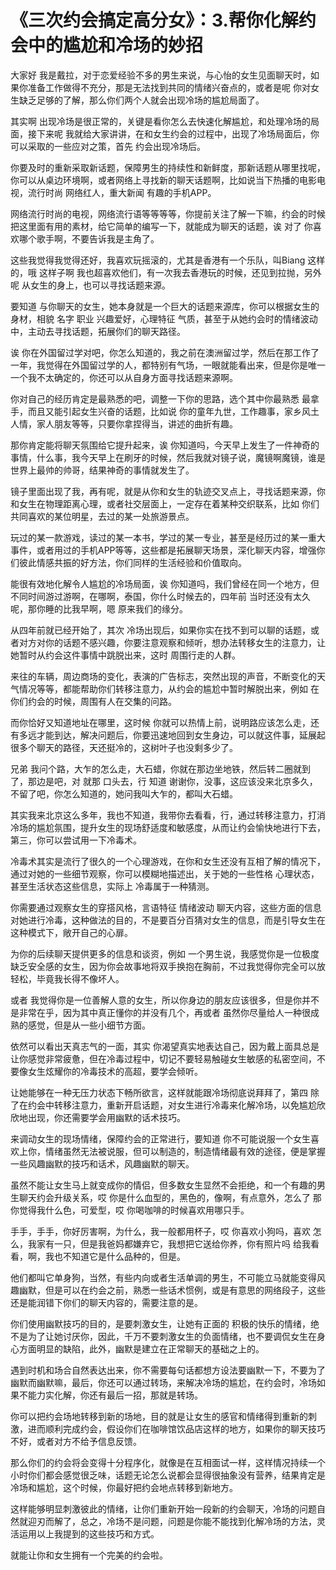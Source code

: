 # 《三次约会搞定高分女》：3.帮你化解约会中的尴尬和冷场的妙招

大家好 我是戴拉，对于恋爱经验不多的男生来说，与心怡的女生见面聊天时，如果你准备工作做得不充分，那是无法找到共同的情绪兴奋点的，或者是呢 你对女生缺乏足够的了解，那么你们两个人就会出现冷场的尴尬局面了。

其实啊 出现冷场是很正常的，关键是看你怎么去快速化解尴尬，和处理冷场的局面，接下来呢 我就给大家讲讲，在和女生约会的过程中，出现了冷场局面后，你可以采取的一些应对之策，首先 约会出现冷场后。

你要及时的重新采取新话题，保障男生的持续性和新鲜度，那新话题从哪里找呢，你可以从桌边环境啊，或者网络上寻找新的聊天话题啊，比如说当下热播的电影电视，流行时尚 网络红人，重大新闻 有趣的手机APP。

网络流行时尚的电视，网络流行语等等等等，你提前关注了解一下嘛，约会的时候 把这里面有用的素材，给它简单的编写一下，就能成为聊天的话题，诶 对了 你喜欢哪个歌手啊，不要告诉我是主角了。

这些我觉得我觉得还好，我喜欢玩摇滚的，尤其是香港有一个乐队，叫Biang 这样的，哦 这样子啊 我也超喜欢他们，有一次我去香港玩的时候，还见到拉抛，另外呢 从女生的身上，也可以寻找话题来源。

要知道 与你聊天的女生，她本身就是一个巨大的话题来源库，你可以根据女生的身材，相貌 名字 职业 兴趣爱好，心理特征 气质，甚至于从她约会时的情绪波动中，主动去寻找话题，拓展你们的聊天路径。

诶 你在外国留过学对吧，你怎么知道的，我之前在澳洲留过学，然后在那工作了一年，我觉得在外国留过学的人，都特别有气场，一眼就能看出来，但是你是唯一一个我不太确定的，你还可以从自身方面寻找话题来源啊。

你对自己的经历肯定是最熟悉的吧，调整一下你的思路，选个其中你最熟悉 最拿手，而且又能引起女生兴奋的话题，比如说 你的童年九世，工作趣事，家乡风土人情，家人朋友等等，只要你拿捏得当，讲述的曲折有趣。

那你肯定能将聊天氛围给它提升起来，诶 你知道吗，今天早上发生了一件神奇的事情，什么事，我今天早上在刷牙的时候，然后我就对镜子说，魔镜啊魔镜，谁是世界上最帅的帅哥，结果神奇的事情就发生了。

镜子里面出现了我，再有呢，就是从你和女生的轨迹交叉点上，寻找话题来源，你和女生在物理距离心理，或者社交层面上，一定存在着某种交织联系，比如 你们共同喜欢的某位明星，去过的某一处旅游景点。

玩过的某一款游戏，读过的某一本书，学过的某一专业，甚至是经历过的某一重大事件，或者用过的手机APP等等，这些都是拓展聊天场景，深化聊天内容，增强你们彼此情感共振的好方法，你们同样的生活经验和价值取向。

能很有效地化解令人尴尬的冷场局面，诶 你知道吗，我们曾经在同一个地方，但不同时间游过游啊，在哪啊，泰国，你什么时候去的，四年前 当时还没有太久呢，那你睡的比我早啊，嗯 原来我们的缘分。

从四年前就已经开始了，其次 冷场出现后，如果你实在找不到可以聊的话题，或者对方对你的话题不感兴趣，你要注意观察和倾听，想办法转移女生的注意力，让她暂时从约会这件事情中跳脱出来，这时 周围行走的人群。

来往的车辆，周边商场的变化，表演的广告标志，突然出现的声音，不断变化的天气情况等等，都能帮助你们转移注意力，从约会的尴尬中暂时解脱出来，例如 在你们约会的时候，周围有人在交集的问路。

而你恰好又知道地址在哪里，这时候 你就可以热情上前，说明路应该怎么走，还有多远才能到达，解决问题后，你要迅速地回到女生身边，可以就这件事，延展起很多个聊天的路径，天还挺冷的，这树叶子也没剩多少了。

兄弟 我问个路，大乍的怎么走，大石蜡，你就在那边坐地铁，然后转二圈就到了，那边是吧，对 就那 口头去，行 知道 谢谢你，没事，这应该没来北京多久，不留了吧，你怎么知道的，她问我叫大乍的，都叫大石蜡。

其实我来北京这么多年，我也不知道，我带你去看看，行，通过转移注意力，打消冷场的尴尬氛围，提升女生的现场舒适度和敏感度，从而让约会愉快地进行下去，第三，你可以尝试用一下冷毒术。

冷毒术其实是流行了很久的一个心理游戏，在你和女生还没有互相了解的情况下，通过对她的一些细节观察，你可以模糊地描述出，关于她的一些性格 心理状态，甚至生活状态这些信息，实际上 冷毒属于一种猜测。

你需要通过观察女生的穿搭风格，言语特征 情绪波动 聊天内容，这些方面的信息对她进行冷毒，这种做法的目的，不是要百分百猜对女生的信息，而是引导女生在这种模式下，敞开自己的心扉。

为你的后续聊天提供更多的信息和谈资，例如 一个男生说，我感觉你是一位极度缺乏安全感的女生，因为你会故事地将双手换抱在胸前，不过我觉得你完全可以放轻松，毕竟我长得不像坏人。

或者 我觉得你是一位善解人意的女生，所以你身边的朋友应该很多，但是你并不是非常在乎，因为其中真正懂你的并没有几个，再或者 虽然你尽量给人一种很成熟的感觉，但是从一些小细节方面。

依然可以看出天真志气的一面，其实 你渴望真实地表达自己，因为戴上面具总是让你感觉非常疲惫，但在冷毒过程中，切记不要轻易触碰女生敏感的私密空间，不要像女生炫耀你的冷毒技术的高超，要学会倾听。

让她能够在一种无压力状态下畅所欲言，这样就能跟冷场彻底说拜拜了，第四 除了在约会中转移注意力，重新开启话题，对女生进行冷毒来化解冷场，以免尴尬欣欣地出现，你还需要学会用幽默的话术技巧。

来调动女生的现场情绪，保障约会的正常进行，要知道 你不可能说服一个女生喜欢上你，情绪虽然无法被说服，但可以制造的，制造情绪最有效的途径，便是掌握一些风趣幽默的技巧和话术，风趣幽默的聊天。

虽然不能让女生马上就变成你的情侣，但多数女生显然不会拒绝，和一个有趣的男生聊天约会升级关系，哎 你是什么血型的，黑色的，像啊，有点意外，怎么了 那你觉得我什么色，可爱型，哎 你喝咖啡的时候喜欢用哪只手。

手手，手手，你好厉害啊，为什么，我一般都用杯子，哎 你喜欢小狗吗，喜欢 怎么，我家有一只，但是我爸妈都嫌弃它，我想把它送给你养，你有照片吗 给我看看，啊，我也不知道它是什么品种的，但是。

他们都叫它单身狗，当然，有些内向或者生活单调的男生，不可能立马就能变得风趣幽默，但是可以在约会之前，熟悉一些话术惯例，或是有意思的网络段子，这些还是能润错下你们的聊天内容的，需要注意的是。

你们使用幽默技巧的目的，是要刺激女生，让她有正面的 积极的快乐的情绪，绝不是为了让她讨厌你，因此，千万不要刺激女生的负面情绪，也不要调侃女生在身心方面明显的缺陷，此外，幽默是建立在正常聊天的基础之上的。

遇到时机和场合自然表达出来，你不需要每句话都想方设法要幽默一下，不要为了幽默而幽默嘛，最后，你还可以通过转场，来解决冷场的尴尬，在约会时，冷场如果不能力实化解，你还有最后一招，那就是转场。

你可以把约会场地转移到新的场地，目的就是让女生的感官和情绪得到重新的刺激，进而顺利完成约会，假设你们在咖啡馆饮品店这样的地方，如果你的聊天技巧不好，或者对方不给予信息反馈。

那么你们的约会将会变得十分程序化，就像是在互相面试一样，这样情况持续一个小时你们都会感觉很乏味，话题无论怎么说都会显得很抽象没有营养，结果肯定是冷场和尴尬，这个时候，你最好把约会地点转移到新地方。

这样能够明显刺激彼此的情绪，让你们重新开始一段新的约会聊天，冷场的问题自然就迎刃而解了，总之，冷场不是问题，问题是你能不能找到化解冷场的方法，灵活运用以上我提到的这些技巧和方式。

就能让你和女生拥有一个完美的约会啦。